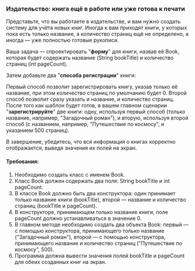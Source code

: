 
### Издательство: книга ещё в работе или уже готова к печати

Представьте, что вы работаете в издательстве, и вам нужно создать систему для учёта новых книг. Иногда к вам приходят книги, у которых пока есть только название, а количество страниц ещё не определено, а иногда — уже полностью готовые рукописи.

Ваша задача — спроектировать "**форму**" для книги, назвав её Book, которая будет содержать название (String bookTitle) и количество страниц (int pageCount).

Затем добавьте два "**способа регистрации**" книги:

Первый способ позволит зарегистрировать книгу, указав только её название, при этом количество страниц по умолчанию будет 0.
Второй способ позволит сразу указать и название, и количество страниц.
После того как шаблон будет готов, в вашем главном сценарии "**зарегистрируйте**" две книги: одну, используя первый способ (только название, например, "Загадочный роман"), и вторую, используя второй способ (с названием, например, "Путешествие по космосу", и указанием 500 страниц).

В завершение, убедитесь, что вся информация о книгах корректно отображается, выведя значения их полей на экран.

#### Требования:
1. Необходимо создать класс с именем Book.
2. Класс Book должен содержать два поля: String bookTitle и int pageCount.
3. В классе Book должно быть два конструктора: один принимает только название книги (bookTitle), второй — название и количество страниц (bookTitle и pageCount).
4. В конструкторе, принимающем только название книги, поле pageCount должно устанавливаться в значение 0.
5. В главном методе необходимо создать два объекта Book: первый — с помощью конструктора, принимающего только название ("Загадочный роман"), второй — с помощью конструктора, принимающего название и количество страниц ("Путешествие по космосу", 500).
6. Программа должна вывести значения полей bookTitle и pageCount для обеих созданных книг на экран.